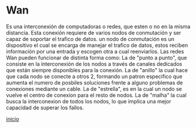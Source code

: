 # Wan
Es una interconexión de computadoras o redes, que esten o no en la misma distancia. Esta conexión requiere de varios nodos de conmutación y ser capaz de soportar el trafico de datos. un nodo de conmutación es un dispositivo el cual se encarga de manejar el trafico de datos, estos reciben información por una entrada y escogen otra a cual reenviarlos. Las redes Wan pueden funcionar de distinta forma como:
La de "punto a punto", que consiste en la interconexión de los nodos a través de canales dedicados que están siempre disponibles para la conexión. 
La de "anillo" la cual hace que cada nodo se conecte a otros 2, formando un patron especifico que aumenta el numero de posbiles soluciones frente a alguno problemas de conexiones mediante un cable.
La de "estrella", es en la cual un nodo se vuelve el centro de conexion para el resto de nodos.
La de "malha" la cual busca la interconexion de todos los nodos, lo que implica una mejor capacidad de superar los fallos.

[inicio](../README.md)
